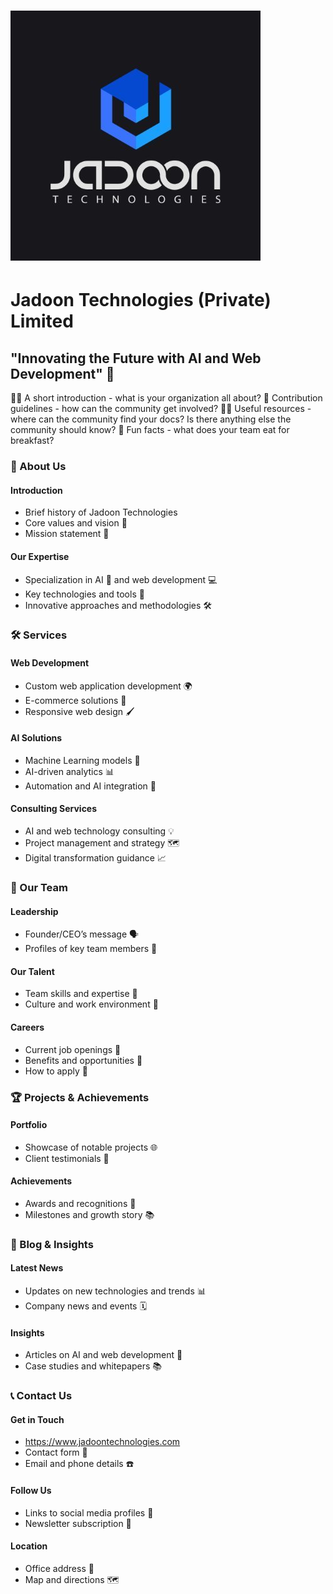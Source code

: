 # ![Jadoon Technologies Logo](https://raw.githubusercontent.com/jadoontechnologies/.github/main/bbvaPXsy_400x400.jpg) 
#  Jadoon Technologies (Private) Limited
## "Innovating the Future with AI and Web Development" 🚀


🙋‍♀️ A short introduction - what is your organization all about?
🌈 Contribution guidelines - how can the community get involved?
👩‍💻 Useful resources - where can the community find your docs? Is there anything else the community should know?
🍿 Fun facts - what does your team eat for breakfast?
### 📖 About Us
#### Introduction
- Brief history of Jadoon Technologies
- Core values and vision 🌟
- Mission statement 🎯

#### Our Expertise
- Specialization in AI 🤖 and web development 💻
- Key technologies and tools 🔧
- Innovative approaches and methodologies 🛠

### 🛠 Services
#### Web Development
- Custom web application development 🌍
- E-commerce solutions 🛒
- Responsive web design 🖌

#### AI Solutions
- Machine Learning models 🧠
- AI-driven analytics 📊
- Automation and AI integration 🔗

#### Consulting Services
- AI and web technology consulting 💡
- Project management and strategy 🗺
- Digital transformation guidance 📈

### 👥 Our Team
#### Leadership
- Founder/CEO’s message 🗣
- Profiles of key team members 👤

#### Our Talent
- Team skills and expertise 🌟
- Culture and work environment 💼

#### Careers
- Current job openings 🚪
- Benefits and opportunities 🌈
- How to apply 📝

### 🏆 Projects & Achievements
#### Portfolio
- Showcase of notable projects 🌐
- Client testimonials 💬

#### Achievements
- Awards and recognitions 🏅
- Milestones and growth story 📚

### 📰 Blog & Insights
#### Latest News
- Updates on new technologies and trends 📊
- Company news and events 🗓

#### Insights
- Articles on AI and web development 📝
- Case studies and whitepapers 📚

### 📞 Contact Us
#### Get in Touch
- https://www.jadoontechnologies.com
- Contact form 📨
- Email and phone details ☎️

#### Follow Us
- Links to social media profiles 🔗
- Newsletter subscription 📧

#### Location
- Office address 🏢
- Map and directions 🗺

